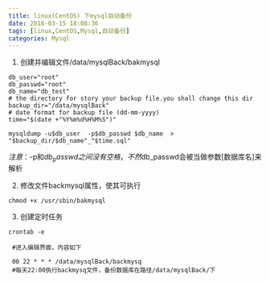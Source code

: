 ```yaml
---
title: linux(CentOS) 下mysql自动备份
date: 2018-03-15 18:08:36
tags: [linux,CentOS,Mysql,自动备份]
categories: Mysql
---
```


1. 创建并编辑文件/data/mysqlBack/bakmysql
```
db_user="root"
db_passwd="root"
db_name="db_test"
# the directory for story your backup file.you shall change this dir
backup_dir="/data/mysqlBack"
# date format for backup file (dd-mm-yyyy)
time="$(date +"%Y%m%d%H%M%S")"     

mysqldump -u$db_user  -p$db_passwd $db_name  > "$backup_dir/$db_name"_"$time.sql"
```
*注意*：-p和$db_passwd之间没有空格，不然$db_passwd会被当做参数[数据库名]来解析

<!--more-->

2. 修改文件backmysql属性，使其可执行
```
chmod +x /usr/sbin/bakmysql
```

3. 创建定时任务
```
crontab -e

 #进入编辑界面，内容如下

 00 22 * * * /data/mysqlBack/backmysq
 #每天22:00执行backmysq文件，备份数据库在路径/data/mysqlBack/下
```

